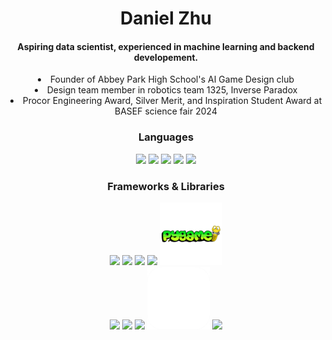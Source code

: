 <div align=center >
  <h1>Daniel Zhu</h1>
  <h4> Aspiring data scientist, experienced in machine learning and backend developement. </h4>
</div>
<div align=center >
  <li>Founder of Abbey Park High School's AI Game Design club</li>
  <li>Design team member in robotics team 1325, Inverse Paradox</li>
  <li>Procor Engineering Award, Silver Merit, and Inspiration Student Award at BASEF science fair 2024</li>
</div>

<h3 align=center >Languages</h3>
<div align=center>
  <kbd><a href="#"><img src="https://github.com/onemarc/tech-icons/blob/main/icons/python-dark.svg" width="100"></a></kbd>
  <kbd><a href="#"><img src="https://github.com/onemarc/tech-icons/blob/main/icons/javascript.svg" width="100"></a></kbd>
  <kbd><a href="#"><img src="https://github.com/onemarc/tech-icons/blob/main/icons/html.svg" width="100"></a></kbd>
  <kbd><a href="#"><img src="https://github.com/onemarc/tech-icons/blob/main/icons/css.svg" width="100"></a></kbd>
  <kbd><a href="#"><img src="https://github.com/onemarc/tech-icons/blob/main/icons/godot-dark.svg" width="100"></a></kbd>
</div>

<h3 align=center >Frameworks & Libraries</h3>
<div align=center>
  <kbd><a href="#"><img src="https://github.com/onemarc/tech-icons/blob/main/icons/pytorch-light.svg" width="100"></a></kbd>
  <kbd><a href="#"><img src="https://github.com/onemarc/tech-icons/blob/main/icons/flask-light.svg" width="100"></a></kbd>
  <kbd><a href="#"><img src="https://github.com/onemarc/tech-icons/blob/main/icons/rasberrypi-light.svg" width="100"></a></kbd>
  <kbd><a href="#"><img src="https://github.com/onemarc/tech-icons/blob/main/icons/react-light.svg" width="100"></a></kbd>
  <kbd><a href="#"><img src="https://github.com/onemarc/tech-icons/blob/main/icons/pygame-light.png" width="100"></a></kbd>
  <br>
  <kbd><a href="#"><img src="https://github.com/onemarc/tech-icons/blob/main/icons/opencv-light.svg" width="100"></a></kbd>
  <kbd><a href="#"><img src="https://github.com/onemarc/tech-icons/blob/main/icons/tensorflow-light.svg" width="100"></a></kbd>
  <kbd><a href="#"><img src="https://github.com/onemarc/tech-icons/blob/main/icons/numpy-light.svg" width="100"></a></kbd>
  <kbd><a href="#"><img src="https://github.com/onemarc/tech-icons/blob/main/icons/vitejs-light.svg" width="100"></a></kbd>
  <kbd><a href="#"><img src="https://github.com/onemarc/tech-icons/blob/main/icons/matplotlib-light.svg" width="100"></a></kbd>
</div>
